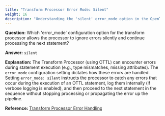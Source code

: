 ```yaml
---
title: "Transform Processor Error Mode: Silent"
weight: 16
description: "Understanding the 'silent' error_mode option in the OpenTelemetry Collector's Transform Processor."
---
```


**Question:**
Which 'error_mode' configuration option for the transform processor allows the processor to ignore errors silently and continue processing the next statement?

**Answer:**
`silent`

**Explanation:**
The Transform Processor (using OTTL) can encounter errors during statement execution (e.g., type mismatches, missing attributes). The `error_mode` configuration setting dictates how these errors are handled. Setting `error_mode: silent` instructs the processor to catch any errors that occur during the execution of an OTTL statement, log them internally (if verbose logging is enabled), and then proceed to the next statement in the sequence without stopping processing or propagating the error up the pipeline.

**Reference:**
[Transform Processor Error Handling](https://opentelemetry.io/docs/collector/transformations/#error-handling)
